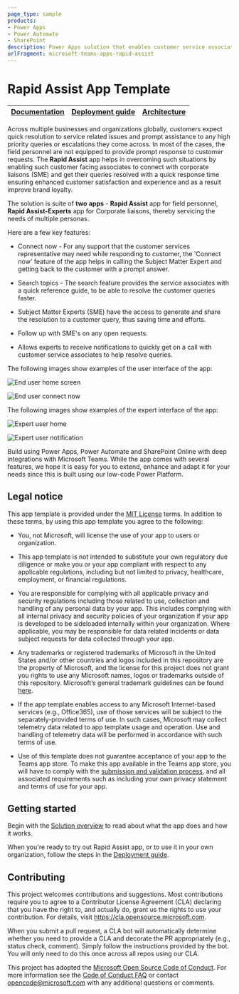 ```yaml
---
page_type: sample
products:
- Power Apps
- Power Automate
- SharePoint
description: Power Apps solution that enables customer service associates to quickly connect to corporate liasions (SME) who can help respond faster to any high priority customer queries.
urlFragment: microsoft-teams-apps-rapid-assist
---
```


# Rapid Assist App Template

| [Documentation](https://github.com/OfficeDev/microsoft-teams-apps-rapid-assist/wiki/Home) | [Deployment guide](https://github.com/OfficeDev/microsoft-teams-apps-rapid-assist/wiki/Deployment-Guide) | [Architecture](https://github.com/OfficeDev/microsoft-teams-apps-rapid-assist/wiki/Solution-Overview) |
| ---- | ---- | ---- |


Across multiple businesses and organizations globally, customers expect quick resolution to service related issues and prompt assistance to any high priority queries or escalations they come across. In most of the cases, the field personnel are not equipped to provide prompt response to customer requests. The **Rapid Assist** app helps in overcoming such situations by enabling such customer facing associates to connect with corporate liaisons (SME) and get their queries resolved with a quick response time ensuring enhanced customer satisfaction and experience and as a result improve brand loyalty.

The solution is suite of **two**  **apps** - **Rapid Assist** app for field personnel, **Rapid Assist-Experts** app for Corporate liaisons, thereby servicing the needs of multiple personas.

Here are a few key features:

-   Connect now - For any support that the customer services representative may need while responding to customer, the 'Connect now' feature of the app helps in calling the Subject Matter Expert and getting back to the customer with a prompt answer.

-   Search topics - The search feature provides the service associates with a quick reference guide, to be able to resolve the customer queries faster.

-   Subject Matter Experts (SME) have the access to generate and share the resolution to a customer query, thus saving time and efforts.

-   Follow up with SME's on any open requests.

-   Allows experts to receive notifications to quickly get on a call with customer service associates to help resolve queries.

The following images show examples of the user interface of the app:

![End user home screen](https://github.com/OfficeDev/microsoft-teams-apps-rapid-assist/wiki/images/EndUserHome.png)

![End user connect now](https://github.com/OfficeDev/microsoft-teams-apps-rapid-assist/wiki/images/EndUserJoinMeetingSuccess.png)

The following images show examples of the expert interface of the app:

![Expert user home](https://github.com/OfficeDev/microsoft-teams-apps-rapid-assist/wiki/images/ExpertHome.png)

![Expert user notification](https://github.com/OfficeDev/microsoft-teams-apps-rapid-assist/wiki/images/ExpertNotification.png)

Build using Power Apps, Power Automate and SharePoint Online with deep integrations with Microsoft Teams. 
While the app comes with several features, we hope it is easy for you to extend, enhance and adapt it for your needs since this is
built using our low-code Power Platform. 


## Legal notice

This app template is provided under the [MIT License](https://github.com/OfficeDev/microsoft-teams-apps-rapid-assist/blob/master/LICENSE) terms.  In addition to these terms, by using this app template you agree to the following:

- You, not Microsoft, will license the use of your app to users or organization. 

- This app template is not intended to substitute your own regulatory due diligence or make you or your app compliant with respect to any applicable regulations, including but not limited to privacy, healthcare, employment, or financial regulations.

- You are responsible for complying with all applicable privacy and security regulations including those related to use, collection and handling of any personal data by your app. This includes complying with all internal privacy and security policies of your organization if your app is developed to be sideloaded internally within your organization. Where applicable, you may be responsible for data related incidents or data subject requests for data collected through your app.

- Any trademarks or registered trademarks of Microsoft in the United States and/or other countries and logos included in this repository are the property of Microsoft, and the license for this project does not grant you rights to use any Microsoft names, logos or trademarks outside of this repository. Microsoft’s general trademark guidelines can be found [here](https://www.microsoft.com/en-us/legal/intellectualproperty/trademarks/usage/general.aspx).

- If the app template enables access to any Microsoft Internet-based services (e.g., Office365), use of those services will be subject to the separately-provided terms of use. In such cases, Microsoft may collect telemetry data related to app template usage and operation. Use and handling of telemetry data will be performed in accordance with such terms of use.

- Use of this template does not guarantee acceptance of your app to the Teams app store. To make this app available in the Teams app store, you will have to comply with the [submission and validation process](https://docs.microsoft.com/en-us/microsoftteams/platform/concepts/deploy-and-publish/appsource/publish), and all associated requirements such as including your own privacy statement and terms of use for your app.


## Getting started

Begin with the [Solution overview](https://github.com/OfficeDev/microsoft-teams-apps-rapid-assist/wiki/Solution-overview) to read about what the app does and how it works.

When you're ready to try out Rapid Assist app, or to use it in your own organization, follow the steps in the [Deployment guide](https://github.com/OfficeDev/microsoft-teams-apps-rapid-assist/wiki/Deployment-guide).

## Contributing

This project welcomes contributions and suggestions.  Most contributions require you to agree to a
Contributor License Agreement (CLA) declaring that you have the right to, and actually do, grant us
the rights to use your contribution. For details, visit https://cla.opensource.microsoft.com.

When you submit a pull request, a CLA bot will automatically determine whether you need to provide
a CLA and decorate the PR appropriately (e.g., status check, comment). Simply follow the instructions
provided by the bot. You will only need to do this once across all repos using our CLA.

This project has adopted the [Microsoft Open Source Code of Conduct](https://opensource.microsoft.com/codeofconduct/).
For more information see the [Code of Conduct FAQ](https://opensource.microsoft.com/codeofconduct/faq/) or
contact [opencode@microsoft.com](mailto:opencode@microsoft.com) with any additional questions or comments.

